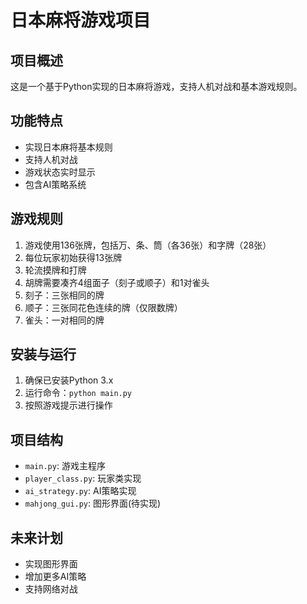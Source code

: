 # 日本麻将游戏项目

## 项目概述
这是一个基于Python实现的日本麻将游戏，支持人机对战和基本游戏规则。

## 功能特点
- 实现日本麻将基本规则
- 支持人机对战
- 游戏状态实时显示
- 包含AI策略系统

## 游戏规则
1. 游戏使用136张牌，包括万、条、筒（各36张）和字牌（28张）
2. 每位玩家初始获得13张牌
3. 轮流摸牌和打牌
4. 胡牌需要凑齐4组面子（刻子或顺子）和1对雀头
5. 刻子：三张相同的牌
6. 顺子：三张同花色连续的牌（仅限数牌）
7. 雀头：一对相同的牌

## 安装与运行
1. 确保已安装Python 3.x
2. 运行命令：`python main.py`
3. 按照游戏提示进行操作

## 项目结构
- `main.py`: 游戏主程序
- `player_class.py`: 玩家类实现
- `ai_strategy.py`: AI策略实现
- `mahjong_gui.py`: 图形界面(待实现)

## 未来计划
- 实现图形界面
- 增加更多AI策略
- 支持网络对战
